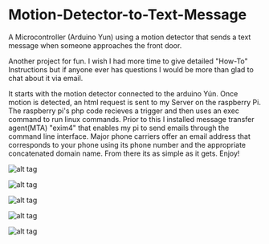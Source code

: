 # Motion-Detector-to-Text-Message
A Microcontroller (Arduino Yun) using a motion detector that sends a text message when someone approaches the front door.

Another project for fun. I wish I had more time to give detailed "How-To" Instructions
but if anyone ever has questions I would be more than glad to chat about it via email.

It starts with the motion detector connected to the arduino Yún. Once motion is detected, an html request is
sent to my Server on the raspberry Pi. The raspberry pi's php code recieves a trigger and then uses an exec
command to run linux commands. Prior to this I installed message transfer agent(MTA) "exim4" that enables my pi
to send emails through the command line interface. Major phone carriers offer an email address that corresponds to 
your phone using its phone number and the appropriate concatenated domain name. From there its as simple as it gets.
Enjoy!

![alt tag](http://i.imgur.com/ph8jbKX.png)

![alt tag](http://i.imgur.com/44vYkly.jpg)

![alt tag](http://i.imgur.com/YijPmxC.jpg)

![alt tag](http://i.imgur.com/YijPmxC.jpg)

![alt tag](http://i.imgur.com/TBewe6h.jpg)

